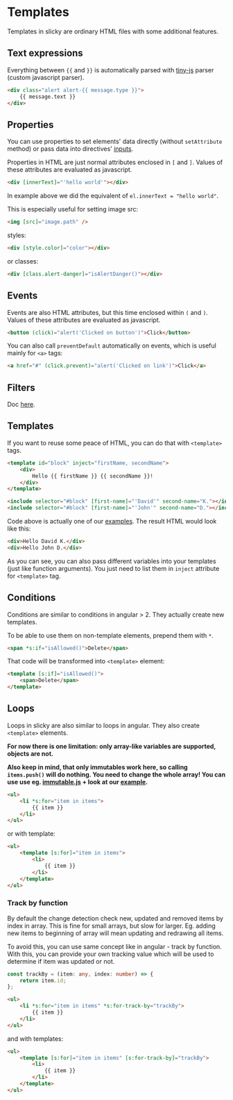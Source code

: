 # Templates

Templates in slicky are ordinary HTML files with some additional features.

## Text expressions

Everything between `{{` and `}}` is automatically parsed with [tiny-js](../packages/tiny-js) parser (custom javascript 
parser).

```html
<div class="alert alert-{{ message.type }}">
	{{ message.text }}
</div>
```

## Properties

You can use properties to set elements' data directly (without `setAttribute` method) or pass data into directives' 
[inputs](./directives.md).

Properties in HTML are just normal attributes enclosed in `[` and `]`. Values of these attributes are evaluated as 
javascript. 

```html
<div [innerText]="'hello world'"></div>
``` 

In example above we did the equivalent of `el.innerText = "hello world"`.

This is especially useful for setting image src:

```html
<img [src]="image.path" />
```

styles:

```html
<div [style.color]="color"></div>
```

or classes:

```html
<div [class.alert-danger]="isAlertDanger()"></div>
```

## Events

Events are also HTML attributes, but this time enclosed within `(` and `)`. Values of these attributes are evaluated as 
javascript.

```html
<button (click)="alert('Clicked on button')">Click</button>
```

You can also call `preventDefault` automatically on events, which is useful mainly for `<a>` tags:

```html
<a href="#" (click.prevent)="alert('Clicked on link')">Click</a>
```

## Filters

Doc [here](./filters.md).

## Templates

If you want to reuse some peace of HTML, you can do that with `<template>` tags.

```html
<template id="block" inject="firstName, secondName">
	<div>
		Hello {{ firstName }} {{ secondName }}!
	</div>
</template>

<include selector="#block" [first-name]="'David'" second-name="K."></include>
<include selector="#block" [first-name]="'John'" second-name="D."></include>
```

Code above is actually one of our [examples](../packages/examples/examples/templates). The result HTML would look like 
this:

```html
<div>Hello David K.</div>
<div>Hello John D.</div>
```

As you can see, you can also pass different variables into your templates (just like function arguments). You just need 
to list them in `inject` attribute for `<template>` tag.

## Conditions

Conditions are similar to conditions in angular > 2. They actually create new templates.

To be able to use them on non-template elements, prepend them with `*`. 

```html
<span *s:if="isAllowed()">Delete</span>
```

That code will be transformed into `<template>` element:

```html
<template [s:if]="isAllowed()">
	<span>Delete</span>
</template>
```

## Loops

Loops in slicky are also similar to loops in angular. They also create `<template>` elements.

**For now there is one limitation: only array-like variables are supported, objects are not.**

**Also keep in mind, that only immutables work here, so calling `items.push()` will do nothing. You need to change the 
whole array! You can use use eg. [immutable.js](https://facebook.github.io/immutable-js/) + look at our 
[example](../packages/examples/examples/todo).**

```html
<ul>
	<li *s:for="item in items">
		{{ item }}
	</li>
</ul>
```

or with template:

```html
<ul>
	<template [s:for]="item in items">
		<li>
			{{ item }}
		</li>
	</template>
</ul>
```

### Track by function

By default the change detection check new, updated and removed items by index in array. This is fine for small arrays, 
but slow for larger. Eg. adding new items to beginning of array will mean updating and redrawing all items.

To avoid this, you can use same concept like in angular - track by function. With this, you can provide your own 
tracking value which will be used to determine if item was updated or not.

```typescript
const trackBy = (item: any, index: number) => {
	return item.id;
};
```

```html
<ul>
	<li *s:for="item in items" *s:for-track-by="trackBy">
		{{ item }}
	</li>
</ul>
```

and with templates:

```html
<ul>
	<template [s:for]="item in items" [s:for-track-by]="trackBy">
		<li>
			{{ item }}	
		</li>
	</template>
</ul>
```
